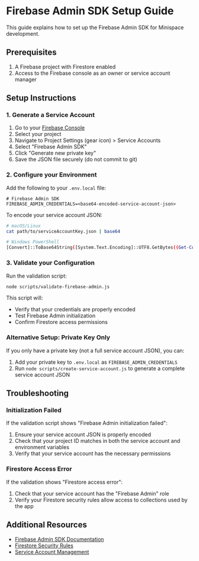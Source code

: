 # Firebase Admin SDK Setup Guide

This guide explains how to set up the Firebase Admin SDK for Minispace development.

## Prerequisites

1. A Firebase project with Firestore enabled
2. Access to the Firebase console as an owner or service account manager

## Setup Instructions

### 1. Generate a Service Account

1. Go to your [Firebase Console](https://console.firebase.google.com/)
2. Select your project
3. Navigate to Project Settings (gear icon) > Service Accounts
4. Select "Firebase Admin SDK" 
5. Click "Generate new private key"
6. Save the JSON file securely (do not commit to git)

### 2. Configure your Environment

Add the following to your `.env.local` file:

```
# Firebase Admin SDK
FIREBASE_ADMIN_CREDENTIALS=<base64-encoded-service-account-json>
```

To encode your service account JSON:

```bash
# macOS/Linux
cat path/to/serviceAccountKey.json | base64

# Windows PowerShell
[Convert]::ToBase64String([System.Text.Encoding]::UTF8.GetBytes((Get-Content -Raw path/to/serviceAccountKey.json)))
```

### 3. Validate your Configuration

Run the validation script:

```bash
node scripts/validate-firebase-admin.js
```

This script will:
- Verify that your credentials are properly encoded
- Test Firebase Admin initialization
- Confirm Firestore access permissions

### Alternative Setup: Private Key Only

If you only have a private key (not a full service account JSON), you can:

1. Add your private key to `.env.local` as `FIREBASE_ADMIN_CREDENTIALS`
2. Run `node scripts/create-service-account.js` to generate a complete service account JSON

## Troubleshooting

### Initialization Failed

If the validation script shows "Firebase Admin initialization failed":

1. Ensure your service account JSON is properly encoded
2. Check that your project ID matches in both the service account and environment variables
3. Verify that your service account has the necessary permissions

### Firestore Access Error

If the validation shows "Firestore access error":

1. Check that your service account has the "Firebase Admin" role
2. Verify your Firestore security rules allow access to collections used by the app

## Additional Resources

- [Firebase Admin SDK Documentation](https://firebase.google.com/docs/admin/setup)
- [Firestore Security Rules](https://firebase.google.com/docs/firestore/security/get-started)
- [Service Account Management](https://firebase.google.com/docs/projects/iam/service-accounts)
